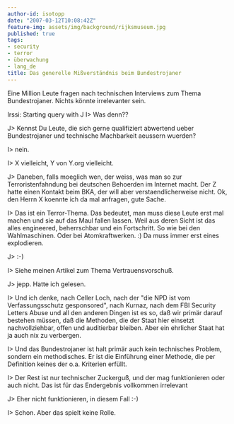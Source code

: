 ```yaml
---
author-id: isotopp
date: "2007-03-12T10:08:42Z"
feature-img: assets/img/background/rijksmuseum.jpg
published: true
tags:
- security
- terror
- überwachung
- lang_de
title: Das generelle Mißverständnis beim Bundestrojaner
---
```

Eine Million Leute fragen nach technischen Interviews zum Thema
Bundestrojaner. Nichts könnte irrelevanter sein.

Irssi: Starting query with J
I> Was denn??

J> Kennst Du Leute, die sich gerne qualifiziert abwertend ueber
Bundestrojaner und technische Machbarkeit aeussern wuerden?

I> nein.

I> X vielleicht, Y von Y.org vielleicht.

J> Daneben, falls moeglich wen, der weiss, was man so zur
Terroristenfahndung bei deutschen Behoerden im Internet macht. Der Z hatte
einen Kontakt beim BKA, der will aber  verstaendlicherweise nicht. Ok, den
Herrn X koennte ich da mal anfragen, gute Sache.

I> Das ist ein Terror-Thema. Das bedeutet, man muss diese Leute erst mal
machen und sie auf das Maul fallen lassen. Weil aus deren Sicht ist das
alles engineered, beherrschbar und ein Fortschritt. So wie bei den
Wahlmaschinen. Oder bei Atomkraftwerken. :) Da muss immer erst eines
explodieren.

J> :-)

I> Siehe meinen Artikel zum Thema Vertrauensvorschuß.

J> jepp. Hatte ich gelesen.

I> Und ich denke, nach Celler Loch, nach der "die NPD ist vom
Verfassungsschutz gesponsored", nach Kurnaz, nach dem FBI Security Letters
Abuse und all den anderen Dingen ist es so, daß wir primär darauf bestehen
müssen, daß die Methoden, die der Staat hier einsetzt nachvollziehbar, offen
und auditierbar bleiben. Aber ein ehrlicher Staat hat ja auch nix zu
verbergen.

I> Und das Bundestrojaner ist halt primär auch kein technisches Problem,
sondern ein methodisches. Er ist die Einführung einer Methode, die per
Definition keines der o.a. Kriterien erfüllt.

I> Der Rest ist nur technischer Zuckerguß, und der mag funktionieren oder
auch nicht. Das ist für das Endergebnis vollkommen irrelevant

J> Eher nicht funktionieren, in diesem Fall :-)

I> Schon. Aber das spielt keine Rolle.
